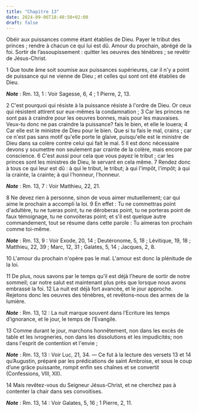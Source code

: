 ```yaml
---
title: "Chapitre 13"
date: 2024-09-06T18:40:50+02:00
draft: false
---
```



Obéir aux puissances comme étant établies de Dieu.
Payer le tribut des princes ; rendre à chacun ce qui lui est dû.
Amour du prochain, abrégé de la foi.
Sortir de l’assoupissement : quitter les oeuvres des ténèbres ; se revêtir de Jésus-Christ.


1 Que toute âme soit soumise aux puissances supérieures, car il n'y a point de puissance qui ne vienne de Dieu ; et celles qui sont ont été établies de Dieu.

***Note*** :  Rm. 13, 1 : Voir Sagesse, 6, 4 ; 1 Pierre, 2, 13.

2 C'est pourquoi qui résiste à la puissance résiste à l'ordre de Dieu. Or ceux qui résistent attirent sur eux-mêmes la condamnation ; 3 Car les princes ne sont pas à craindre pour les oeuvres bonnes, mais pour les mauvaises. Veux-tu donc ne pas craindre la puissance? fais le bien, et elle le louera; 4 Car elle est le ministre de Dieu pour le bien. Que si tu fais le mal, crains ; car ce n'est pas sans motif qu'elle porte le glaive, puisqu'elle est le ministre de Dieu dans sa colère contre celui qui fait le mal. 5 Il est donc nécessaire devons y soumettre non seulement par crainte de la colère, mais encore par conscience. 6 C'est aussi pour cela que vous payez le tribut ; car les princes sont les ministres de Dieu, le servant en cela même. 7 Rendez donc à tous ce qui leur est dû : à qui le tribut, le tribut; à qui l'impôt, l'impôt; à qui la crainte, la crainte; à qui l'honneur, l'honneur.

***Note*** :  Rm. 13, 7 : Voir Matthieu, 22, 21.


8 Ne devez rien à personne, sinon de vous aimer mutuellement; car qui aime le prochain a accompli la loi. 9 En effet : Tu ne commettras point d'adultère, tu ne tueras point, tu ne déroberas point, tu ne porteras point de faux témoignage, tu ne convoiteras point; et s'il est quelque autre commandement, tout se résume dans cette parole : Tu aimeras ton prochain comme toi-même.

***Note*** :  Rm. 13, 9 : Voir Exode, 20, 14 ; Deutéronome, 5, 18 ; Lévitique, 19, 18 ; Matthieu, 22, 39 ; Marc, 12, 31 ; Galates, 5, 14 ; Jacques, 2, 8.

10 L'amour du prochain n'opère pas le mal. L'amour est donc la plénitude de la loi.


11 De plus, nous savons par le temps qu'il est déjà l'heure de sortir de notre sommeil; car notre salut est maintenant plus près que lorsque nous avons embrassé la foi. 12 La nuit est déjà fort avancée, et le jour approche. Rejetons donc les oeuvres des ténèbres, et revêtons-nous des armes de la lumière.

***Note*** :  Rm. 13, 12 : La nuit marque souvent dans l’Ecriture les temps d’ignorance, et le jour, le temps de l’Evangile.

13 Comme durant le jour, marchons honnêtement, non dans les excès de table et les ivrogneries, non dans les dissolutions et les impudicités; non dans l'esprit de contention et l'envie ;

***Note*** :  Rm. 13, 13 : Voir Luc, 21, 34. ― Ce fut à la lecture des versets 13 et 14 qu’Augustin, préparé par les prédications de saint Ambroise, et sous le coup d’une grâce puissante, rompit enfin ses chaînes et se convertit (Confessions, VIII, XII).

14 Mais revêtez-vous du Seigneur Jésus-Christ, et ne cherchez pas à contenter la chair dans ses convoitises.

***Note*** :  Rm. 13, 14 : Voir Galates, 5, 16 ; 1 Pierre, 2, 11.

